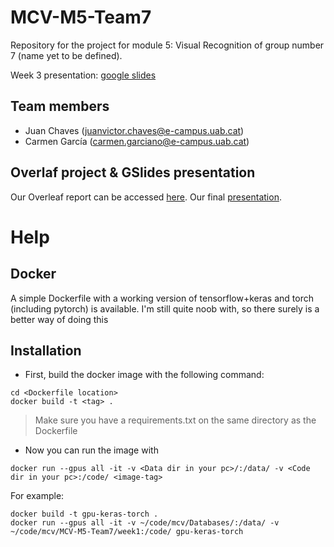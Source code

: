 # MCV-M5-Team7
Repository for the project for module 5: Visual Recognition of group number 7 (name yet to be defined).

Week 3 presentation: [google slides](https://docs.google.com/presentation/d/1--7MbWl71W3U5sLoO-SUNBETfq-5ur9yv5PA_siLZw8/edit?usp=sharing)

## Team members
- Juan Chaves (<juanvictor.chaves@e-campus.uab.cat>)
- Carmen García (<carmen.garciano@e-campus.uab.cat>)

## Overlaf project & GSlides presentation
Our Overleaf report can be accessed [here](https://www.overleaf.com/read/jkhtwcpnvqkq). Our final [presentation](https://docs.google.com/presentation/d/1zQIDSzE2GYsMPK8bgN-he19n28jDWdL08HvVd0_7o6c/edit?usp=sharing).

# Help

## Docker

A simple Dockerfile with a working version of tensorflow+keras and torch (including pytorch) is available. I'm still quite noob with, so there surely is a better way of doing this

## Installation

- First,  build the docker image with the following command:

```
cd <Dockerfile location>
docker build -t <tag> . 
```

> Make sure you have a requirements.txt on the same directory as the Dockerfile

- Now you can run the image with

```
docker run --gpus all -it -v <Data dir in your pc>/:/data/ -v <Code dir in your pc>:/code/ <image-tag>
```

For example:

```
docker build -t gpu-keras-torch .
docker run --gpus all -it -v ~/code/mcv/Databases/:/data/ -v ~/code/mcv/MCV-M5-Team7/week1:/code/ gpu-keras-torch 
```
